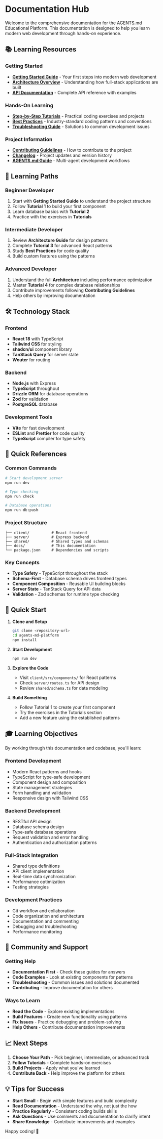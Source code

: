 # Documentation Hub

Welcome to the comprehensive documentation for the AGENTS.md Educational Platform. This documentation is designed to help you learn modern web development through hands-on experience.

## 📚 Learning Resources

### Getting Started
- **[Getting Started Guide](./GETTING_STARTED.md)** - Your first steps into modern web development
- **[Architecture Overview](./ARCHITECTURE.md)** - Understanding how full-stack applications are built
- **[API Documentation](./API.md)** - Complete API reference with examples

### Hands-On Learning
- **[Step-by-Step Tutorials](./TUTORIALS.md)** - Practical coding exercises and projects
- **[Best Practices](./BEST_PRACTICES.md)** - Industry-standard coding patterns and conventions
- **[Troubleshooting Guide](./TROUBLESHOOTING.md)** - Solutions to common development issues

### Project Information
- **[Contributing Guidelines](./CONTRIBUTING.md)** - How to contribute to the project
- **[Changelog](../CHANGELOG.md)** - Project updates and version history
- **[AGENTS.md Guide](../AGENTS.md)** - Multi-agent development workflows

## 🎯 Learning Paths

### Beginner Developer
1. Start with **Getting Started Guide** to understand the project structure
2. Follow **Tutorial 1** to build your first component
3. Learn database basics with **Tutorial 2**
4. Practice with the exercises in **Tutorials**

### Intermediate Developer
1. Review **Architecture Guide** for design patterns
2. Complete **Tutorial 3** for advanced React patterns
3. Study **Best Practices** for code quality
4. Build custom features using the patterns

### Advanced Developer
1. Understand the full **Architecture** including performance optimization
2. Master **Tutorial 4** for complex database relationships
3. Contribute improvements following **Contributing Guidelines**
4. Help others by improving documentation

## 🛠 Technology Stack

### Frontend
- **React 18** with TypeScript
- **Tailwind CSS** for styling
- **shadcn/ui** component library
- **TanStack Query** for server state
- **Wouter** for routing

### Backend
- **Node.js** with Express
- **TypeScript** throughout
- **Drizzle ORM** for database operations
- **Zod** for validation
- **PostgreSQL** database

### Development Tools
- **Vite** for fast development
- **ESLint** and **Prettier** for code quality
- **TypeScript** compiler for type safety

## 📖 Quick References

### Common Commands
```bash
# Start development server
npm run dev

# Type checking
npm run check

# Database operations
npm run db:push
```

### Project Structure
```
├── client/          # React frontend
├── server/          # Express backend  
├── shared/          # Shared types and schemas
├── docs/            # This documentation
└── package.json     # Dependencies and scripts
```

### Key Concepts
- **Type Safety** - TypeScript throughout the stack
- **Schema-First** - Database schema drives frontend types
- **Component Composition** - Reusable UI building blocks
- **Server State** - TanStack Query for API data
- **Validation** - Zod schemas for runtime type checking

## 🚀 Quick Start

1. **Clone and Setup**
   ```bash
   git clone <repository-url>
   cd agents-md-platform
   npm install
   ```

2. **Start Development**
   ```bash
   npm run dev
   ```

3. **Explore the Code**
   - Visit `client/src/components/` for React patterns
   - Check `server/routes.ts` for API design
   - Review `shared/schema.ts` for data modeling

4. **Build Something**
   - Follow Tutorial 1 to create your first component
   - Try the exercises in the Tutorials section
   - Add a new feature using the established patterns

## 🎓 Learning Objectives

By working through this documentation and codebase, you'll learn:

### Frontend Development
- Modern React patterns and hooks
- TypeScript for type-safe development
- Component design and composition
- State management strategies
- Form handling and validation
- Responsive design with Tailwind CSS

### Backend Development
- RESTful API design
- Database schema design
- Type-safe database operations
- Request validation and error handling
- Authentication and authorization patterns

### Full-Stack Integration
- Shared type definitions
- API client implementation
- Real-time data synchronization
- Performance optimization
- Testing strategies

### Development Practices
- Git workflow and collaboration
- Code organization and architecture
- Documentation and commenting
- Debugging and troubleshooting
- Performance monitoring

## 🤝 Community and Support

### Getting Help
- **Documentation First** - Check these guides for answers
- **Code Examples** - Look at existing components for patterns
- **Troubleshooting** - Common issues and solutions documented
- **Contributing** - Improve documentation for others

### Ways to Learn
- **Read the Code** - Explore existing implementations
- **Build Features** - Create new functionality using patterns
- **Fix Issues** - Practice debugging and problem-solving
- **Help Others** - Contribute documentation improvements

## 📈 Next Steps

1. **Choose Your Path** - Pick beginner, intermediate, or advanced track
2. **Follow Tutorials** - Complete hands-on exercises
3. **Build Projects** - Apply what you've learned
4. **Contribute Back** - Help improve the platform for others

## 💡 Tips for Success

- **Start Small** - Begin with simple features and build complexity
- **Read Documentation** - Understand the why, not just the how
- **Practice Regularly** - Consistent coding builds skills
- **Ask Questions** - Use comments and documentation to clarify intent
- **Share Knowledge** - Contribute improvements and examples

Happy coding! 🚀